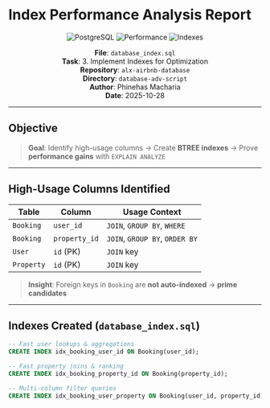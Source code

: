 

# Index Performance Analysis Report

<div align="center">

![PostgreSQL](https://img.shields.io/badge/PostgreSQL-4169E1?style=for-the-badge&logo=postgresql&logoColor=white)
![Performance](https://img.shields.io/badge/Performance-Optimized-success?style=for-the-badge)
![Indexes](https://img.shields.io/badge/Indexes-3_Created-blue?style=for-the-badge)

**File**: `database_index.sql`  
**Task**: 3. Implement Indexes for Optimization  
**Repository**: `alx-airbnb-database`  
**Directory**: `database-adv-script`  
**Author**: Phinehas Macharia  
**Date**: 2025-10-28

</div>

---

## Objective

> **Goal**: Identify high-usage columns → Create **BTREE indexes** → Prove **performance gains** with `EXPLAIN ANALYZE`

---

## High-Usage Columns Identified

| Table       | Column         | Usage Context |
|-------------|----------------|---------------|
| `Booking`   | `user_id`      | `JOIN`, `GROUP BY`, `WHERE` |
| `Booking`   | `property_id`  | `JOIN`, `GROUP BY`, `ORDER BY` |
| `User`      | `id` (PK)      | `JOIN` key |
| `Property`  | `id` (PK)      | `JOIN` key |

> **Insight**: Foreign keys in `Booking` are **not auto-indexed** → **prime candidates**

---

## Indexes Created (`database_index.sql`)

```sql
-- Fast user lookups & aggregations
CREATE INDEX idx_booking_user_id ON Booking(user_id);

-- Fast property joins & ranking
CREATE INDEX idx_booking_property_id ON Booking(property_id);

-- Multi-column filter queries
CREATE INDEX idx_booking_user_property ON Booking(user_id, property_id);
```
